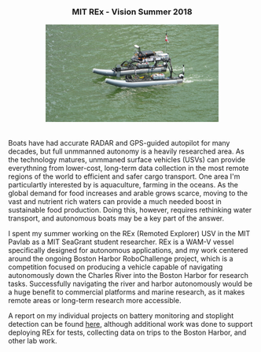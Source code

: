 <center><h3><strong>MIT REx - Vision Summer 2018</strong></h3></center>

<center>
<img alt="MIT REx vehicle on the water" src="../images/REx/REx-vehicle.jpg" width="70%">
</center>
<br>

Boats have had accurate RADAR and GPS-guided autopilot for many decades, but full unmmanned autonomy is a heavily researched area.  As the technology matures, unmmaned surface vehicles (USVs) can provide everythning from lower-cost, long-term data collection in the most remote regions of the world to efficient and safer cargo transport.  One area I'm particulartly interested by is aquaculture, farming in the oceans. As the global demand for food increases and arable grows scarce, moving to the vast and nutrient rich waters can provide a much needed boost in sustainable food production.  Doing this, however, requires rethinking water transport, and autonomous boats may be a key part of the answer.

I spent my summer working on the REx (Remoted Explorer) USV in the MIT Pavlab as a MIT SeaGrant student researcher.  REx is a WAM-V vessel specifically designed for autonomous applications, and my work centered around the ongoing Boston Harbor RoboChallenge project, which is a competition focused on producing a vehicle capable of navigating autonomously down the Charles River into the Boston Harbor for research tasks. Successfully navigating the river and harbor autonomously would be a huge benefit to commercial platforms and marine research, as it makes remote areas or long-term research more accessible.

A report on my individual projects on battery monitoring and stoplight detection can be found [here](../images/REx/IsaacPerper_SummerFinalReport.pdf), although additional work was done to support deploying REx for tests, collecting data on trips to the Boston Harbor, and other lab work.